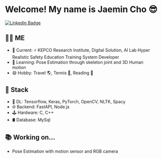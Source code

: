 # Welcome! My name is Jaemin Cho 😎

[![Linkedin Badge](https://img.shields.io/badge/-LinkedIn-blue?style=flat-square&logo=Linkedin&logoColor=white&link=https://www.linkedin.com/in/jaemin-cho-213432255/)](https://www.linkedin.com/in/jaemin-cho-213432255/)

## 🧑‍💻 ME

- 🏢 Current: ⚡️ KEPCO Research Institute, Digital Solution, AI Lab  Hyper Realistic Safety Education Training System Developer
- 🌱 Learning: Pose Estimation through skeleton joint and 3D Human motion
- 😄 Hobby: Travel 🌎, Tennis 🎾, Reading 📖


## 💼 Stack

- 🐍 DL: Tensorflow, Keras, PyTorch, OpenCV, NLTK, Spacy
- 🌐 Backend: FastAPI, Node.js
- 🕹️ Hardware: C, C++
- 🛢 Database: MySql


## 📚 Working on...

- Pose Estimation with motion sensor and RGB camera
